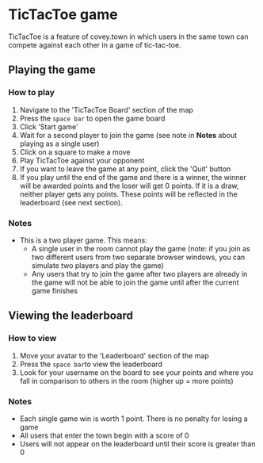 # TicTacToe game
TicTacToe is a feature of covey.town in which users in the same town can compete against each other in a game of tic-tac-toe. 

## Playing the game
### How to play
1. Navigate to the 'TicTacToe Board' section of the map
2. Press the `space bar` to open the game board
3. Click 'Start game' 
4. Wait for a second player to join the game (see note in **Notes** about playing as a single user) 
5. Click on a square to make a move
6. Play TicTacToe against your opponent
7. If you want to leave the game at any point, click the 'Quit' button
8. If you play until the end of the game and there is a winner, the winner will be awarded points and the loser will get 0 points. If it is a draw, neither player gets any points. These points will be reflected in the leaderboard (see next section). 

### Notes
- This is a two player game. This means:
  - A single user in the room cannot play the game (note: if you join as two different users from two separate browser windows, you can simulate two players and play the game)
  - Any users that try to join the game after two players are already in the game will not be able to join the game until after the current game finishes

## Viewing the leaderboard
### How to view
1. Move your avatar to the 'Leaderboard' section of the map
2. Press the `space bar`to view the leaderboard
3. Look for your username on the board to see your points and where you fall in comparison to others in the room (higher up = more points)

### Notes
- Each single game win is worth 1 point. There is no penalty for losing a game
- All users that enter the town begin with a score of 0
- Users will not appear on the leaderboard until their score is greater than 0
